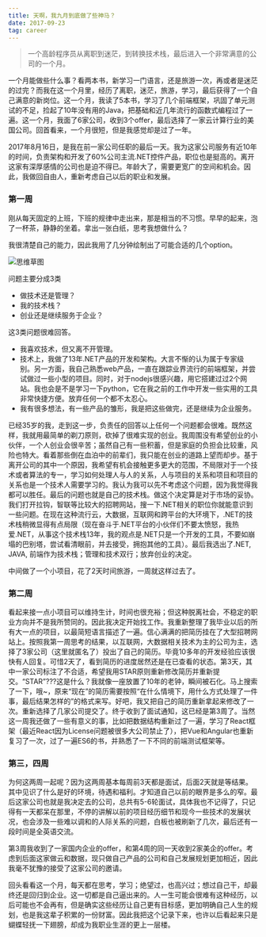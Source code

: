 ```yaml
---
title: 天啊，我九月到底做了些神马？
date: 2017-09-23
tag: career
---
```


> 一个高龄程序员从离职到迷茫，到转换技术栈，最后进入一个非常满意的公司的一个月。

一个月能做些什么事？看两本书，新学习一门语言，还是旅游一次，再或者是迷茫的过完？而我在这一个月里，经历了离职，迷茫，旅游，学习，最后获得了一个自己满意的新岗位。这一个月，我读了5本书，学习了几个前端框架，巩固了单元测试的不足，捡起了10年没有用的Java，把基础和近几年流行的函数式编程过了一遍。这一个月，我面了6家公司，收到3个offer，最后选择了一家云计算行业的美国公司。回首看来，一个月很短，但是我感觉却是过了一年。

2017年8月16日，是我在前一家公司任职的最后一天。我为这家公司服务有近10年的时间，负责架构和开发了60%公司主流.NET控件产品，职位也是挺高的。离开这家有深厚感情的公司也是迫不得已。年龄大了，需要更宽广的空间和机会。因此，我做回自由人，重新考虑自己以后的职业和发展。

### 第一周
刚从每天固定的上班，下班的规律中走出来，那是相当的不习惯。早早的起来，泡了一杯茶，静静的坐着。拿出一张白纸，思考我想做什么？

我很清楚自己的能力，因此我用了几分钟绘制出了可能合适的几个option。

![思维草图](/fancybox/posts/what-i-have-done-in-sep-2.jpg)

问题主要分成3类
- 做技术还是管理？
- 我的技术栈？
- 创业还是继续服务于企业？

这3类问题很难回答。
- 我喜欢技术，但又离不开管理。
- 技术上，我做了13年.NET产品的开发和架构。大言不惭的认为属于专家级别。另一方面，我自己熟悉web产品，一直在跟踪业界流行的前端框架，并尝试做过一些小型的项目。同时，对于nodejs很感兴趣，用它搭建过过2个网站。我也会是不是学习一下python，它在我之前的工作中开发一些实用的工具非常快捷方便。放弃任何一个都不太忍心。
- 我有很多想法，有一些产品的雏形，我是把这些做完，还是继续为企业服务。

已经35岁的我，走到这一步，负责任的回答以上任何一个问题都会很难。既然这样，我就用最简单的剃刀原则，砍掉了很难实现的创业。我周围没有希望创业的小伙伴，一个人创业会很辛苦；虽然自己有一些积蓄，但是家庭的负担会比较重，风险也特大。看着那些倒在血泊中的前辈们，我只能在创业的道路上望而却步。基于离开公司的其中一个原因，我希望有机会接触更多更大的范围，不局限对于一个技术或者算法的专一，学习如何处理人与人的关系，人与项目的关系和项目和项目的关系也是一个技术人需要学习的。我认为我可以先不考虑这个问题，因为我觉得我都可以胜任。最后的问题也就是自己的技术栈。做这个决定算是对于市场的妥协。我们打开拉钩，智联等比较大的招聘网站，搜一下.NET相关的职位你就能意识到一些问题。在现在这种流行云，大数据，互联网和跨平台的大环境下，.NET的技术栈稍微显得有点局限（现在奋斗于.NET平台的小伙伴们不要太愤怒，我热爱.NET，从事这个技术栈13年，我的观点是.NET只是一个开发的工具，不要如崩塌的巴别塔，尝试看清眼前，并去接受，拥抱其他的工具）。最后我选出了.NET, JAVA, 前端作为技术栈；管理和技术双行；放弃创业的决定。

中间做了一个小项目，花了2天时间旅游，一周就这样过去了。

### 第二周
看起来接一点小项目可以维持生计，时间也很充裕；但这种脱离社会，不稳定的职业方向并不是我所赞同的。因此我决定开始找工作。我重新整理了我毕业以后的所有大一点的项目，以最简短语言描述了一遍。信心满满的把简历挂在了大型招聘网站上。按照我第一周思考的结果，以互联网，大数据相关技术为主的公司为主，选择了3家公司（这里就匿名了）投出了自己的简历。毕竟10多年的开发经验应该很快有人回复。可惜2天了，看到简历的进度居然还是在已查看的状态。第3天，其中一家公司标注了不合适，希望我用STAR原则重新修改简历并重新提交。“STAR”???这是什么？我就像一座放置了10年的老钟，瞬间被石化。马上搜索了一下，哦~，原来“现在”的简历需要按照“在什么情境下，用什么方式处理了一件事，最后结果怎样的”的格式来写。好吧，我又把自己的简历重新拿起来修改了一次。重新选择了几家公司提交了。终于收到了面试通知，这已经是第3周了。当然这一周我还做了一些有意义的事，比如把数据结构重新过了一遍，学习了React框架（最近React因为License问题被很多大公司禁止了），把Vue和Angular也重新复习了一次，过了一遍ES6的书，并熟悉了一下不同的前端测试框架等。

### 第三，四周
为何这两周一起呢？因为这两周基本每周前3天都是面试，后面2天就是等结果。其中见识了什么是好的环境，待遇和福利。才知道自己以前的眼界是多么的窄。最后这家公司也就是我决定去的公司，总共有5-6轮面试，具体我也不记得了，只记得有一天都呆在那里，不停的讲解以前的项目经历细节和现今一些技术的发展状况，也会涉及一些难以调和的人际关系的问题，白板也被刷新了几次，最后还有一段时间是全英语交流。

第3周我收到了一家国内企业的offer，和第4周的同一天收到2家美企的offer。考虑到后面这家做云和数据，现只做自己产品的公司和自己发展规划更加相近，因此我毫不犹豫的接受了这家公司的邀请。

回头看看这一个月，每天都在思考，学习；绝望过，也高兴过；想过自己干，却最终还是回归到企业。这一切都是自己逼出来的。人一生可能会很难有这种经历，以后可能也不会再有，但是确实这些经历让自己更有目标感，更加明确自己人生的规划，也是我这辈子积累的一份财富。因此我把这个记录下来，也许以后看起来只是蝴蝶轻抚一下翅膀，却成为我职业生涯的更上一层楼。
